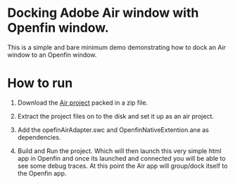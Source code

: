 # Docking Adobe Air window with Openfin window.

This is a simple and bare minimum demo demonstrating how to dock an Air window to an Openfin window.


# How to run

 1) Download the [Air project](http://haseebriaz.github.io/air-docking/OpenFinDockTest.zip) packed in a zip file.

 2) Extract the project files on to the disk and set it up as an air project.

 3) Add the opefinAirAdapter.swc and OpenfinNativeExtention.ane as dependencies.

 4) Build and Run the project. Which will then launch this very simple html app in Openfin  and once its launched
 and connected you will be able to see some debug traces. At this point the Air app will group/dock itself to the Openfin app.

